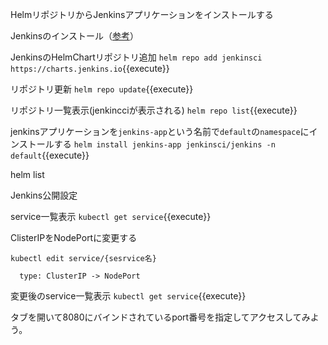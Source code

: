 HelmリポジトリからJenkinsアプリケーションをインストールする

Jenkinsのインストール（[参考](jenkins.io/doc/book/installing/kubernetes/#install-jenkins-with-helm-v3)）

JenkinsのHelmChartリポジトリ追加
`helm repo add jenkinsci https://charts.jenkins.io`{{execute}}

リポジトリ更新
`helm repo update`{{execute}}

リポジトリ一覧表示(jenkincciが表示される)
`helm repo list`{{execute}}

jenkinsアプリケーションを`jenkins-app`という名前で`default`の`namespace`にインストールする
`helm install jenkins-app jenkinsci/jenkins -n default`{{execute}}

helm list



Jenkins公開設定

service一覧表示
`kubectl get service`{{execute}}

ClisterIPをNodePortに変更する

`kubectl edit service/{sesrvice名}`

```
  type: ClusterIP -> NodePort
```

変更後のservice一覧表示
`kubectl get service`{{execute}}

タブを開いて8080にバインドされているport番号を指定してアクセスしてみよう。
